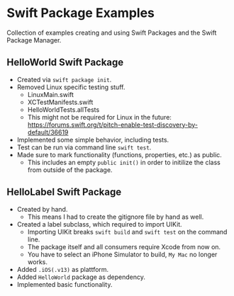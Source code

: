 # Swift Package Examples
Collection of examples creating and using Swift Packages and the Swift Package Manager.

## HelloWorld Swift Package
- Created via `swift package init`.
- Removed Linux specific testing stuff.
    - LinuxMain.swift
    - XCTestManifests.swift
    - HelloWorldTests.allTests
    - This might not be required for Linux in the future: https://forums.swift.org/t/pitch-enable-test-discovery-by-default/36619
- Implemented some simple behavior, including tests.
- Test can be run via command line `swift test`.
- Made sure to mark functionality (functions, properties, etc.) as public.
    - This includes an empty `public init()` in order to initilize the class from outside of the package.

## HelloLabel Swift Package
- Created by hand.
    - This means I had to create the gitignore file by hand as well.
- Created a label subclass, which required to import UIKit.
    - Importing UIKit breaks `swift build` and `swift test` on the command line.
    - The package itself and all consumers require Xcode from now on.
    - You have to select an iPhone Simulator to build, `My Mac` no longer works.
- Added `.iOS(.v13)` as plattform.
- Added `HelloWorld` package as dependency.
- Implemented basic functionality.
